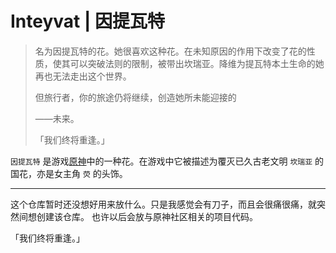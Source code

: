 # Inteyvat | 因提瓦特

> 名为因提瓦特的花。她很喜欢这种花。在未知原因的作用下改变了花的性质，使其可以突破法则的限制，被带出坎瑞亚。降维为提瓦特本土生命的她再也无法走出这个世界。
>
> 但旅行者，你的旅途仍将继续，创造她所未能迎接的
>
> ——未来。
>
> 「我们终将重逢。」

`因提瓦特` 是游戏[原神](https://ys.mihoyo.com/)中的一种花。在游戏中它被描述为覆灭已久古老文明 `坎瑞亚` 的国花，亦是女主角 `荧` 的头饰。

---

这个仓库暂时还没想好用来放什么。只是我感觉会有刀子，而且会很痛很痛，就突然间想创建该仓库。
也许以后会放与原神社区相关的项目代码。

「我们终将重逢。」
